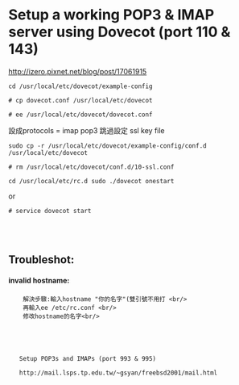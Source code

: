 # Setup a working POP3 & IMAP server using Dovecot (port 110 & 143)

http://izero.pixnet.net/blog/post/17061915

```
cd /usr/local/etc/dovecot/example-config 
```

```
# cp dovecot.conf /usr/local/etc/dovecot
```

```
# ee /usr/local/etc/dovecot/dovecot.conf
```

設成protocols = imap pop3 
跳過設定
ssl key file

```
sudo cp -r /usr/local/etc/dovecot/example-config/conf.d /usr/local/etc/dovecot
```

```
# rm /usr/local/etc/dovecot/conf.d/10-ssl.conf
```

```
cd /usr/local/etc/rc.d sudo ./dovecot onestart
```
or
```
# service dovecot start
```
<br/>
<br/>

## Troubleshot:

#### invalid hostname:<br/>
        解決步驟:輸入hostname "你的名字"(雙引號不用打 <br/>
        再輸入ee /etc/rc.conf <br/>
        修改hostname的名字<br/>
        
        
        
        
        
       Setup POP3s and IMAPs (port 993 & 995)
       
       http://mail.lsps.tp.edu.tw/~gsyan/freebsd2001/mail.html
